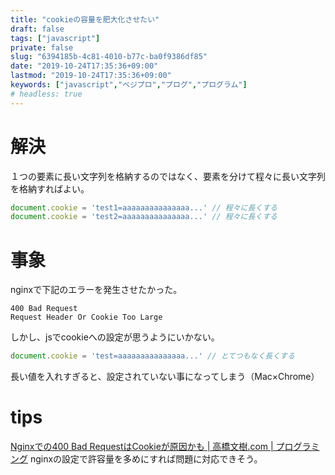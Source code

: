 ```yaml
---
title: "cookieの容量を肥大化させたい"
draft: false
tags: ["javascript"]
private: false
slug: "6394185b-4c81-4010-b77c-ba0f9386df85"
date: "2019-10-24T17:35:36+09:00"
lastmod: "2019-10-24T17:35:36+09:00"
keywords: ["javascript","ベジプロ","プログ","プログラム"]
# headless: true
---
```


# 解決
１つの要素に長い文字列を格納するのではなく、要素を分けて程々に長い文字列を格納すればよい。
```js
document.cookie = 'test1=aaaaaaaaaaaaaaa...' // 程々に長くする
document.cookie = 'test2=aaaaaaaaaaaaaaa...' // 程々に長くする
```

# 事象
nginxで下記のエラーを発生させたかった。
```
400 Bad Request
Request Header Or Cookie Too Large
```

しかし、jsでcookieへの設定が思うようにいかない。
```js
document.cookie = 'test=aaaaaaaaaaaaaaa...' // とてつもなく長くする
```
長い値を入れすぎると、設定されていない事になってしまう（Mac×Chrome）

# tips
[Nginxでの400 Bad RequestはCookieが原因かも | 高橋文樹.com | プログラミング](https://takahashifumiki.com/web/programing/3116/)
nginxの設定で許容量を多めにすれば問題に対応できそう。
